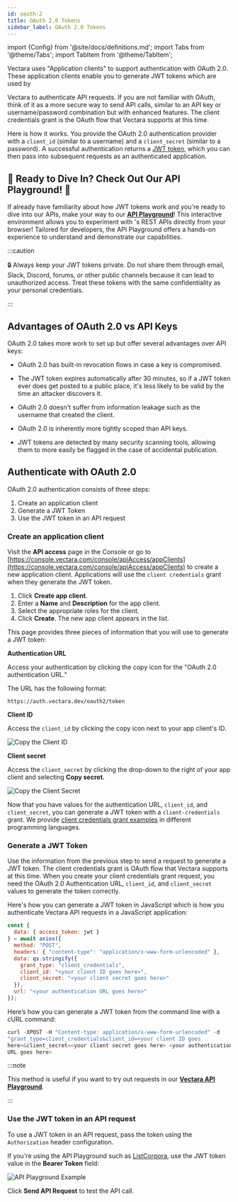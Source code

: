 ```yaml
---
id: oauth-2
title: OAuth 2.0 Tokens
sidebar_label: OAuth 2.0 Tokens
---
```


import {Config} from '@site/docs/definitions.md';
import Tabs from '@theme/Tabs';
import TabItem from '@theme/TabItem';

Vectara uses "Application clients" to support authentication with OAuth 2.0. 
These application clients enable you to generate JWT tokens which are used by 

Vectara to authenticate API requests. If you are not familiar with OAuth, 
think of it as a more secure way to send API calls, similar to 
an API key or username/password combination but with enhanced features. The 
client credentials grant is the OAuth flow that Vectara supports at this time.

Here is how it works. You provide the OAuth 2.0 authentication provider with a
`client_id` (similar to a username) and a `client_secret` (similar to a 
password). A successful authentication returns a [JWT token](https://jwt.io/), which 
you can then pass into subsequent requests as an authenticated application.


## :star2: Ready to Dive In? Check Out Our API Playground! :star2:

If already have familiarity about how JWT tokens work and you're ready to dive 
into our APIs, make your way to our [**API Playground**](/docs/rest-api/vectara-rest-api-v-2)! 
This interactive environment allows you to experiment with <Config v="names.product"/>'s REST 
APIs directly from your browser! Tailored for developers, the API Playground 
offers a hands-on experience to understand and demonstrate our capabilities.

:::caution

:lock: Always keep your JWT tokens private. Do not share them through email, 
Slack, Discord, forums, or other public channels because it can lead to 
unauthorized access. Treat these tokens with the same confidentiality as your 
personal credentials. 

:::

## Advantages of OAuth 2.0 vs API Keys

OAuth 2.0 takes more work to set up but offer several advantages over API keys:

- OAuth 2.0 has built-in revocation flows in case a key is compromised.

- The JWT token expires automatically after 30 minutes, so if a JWT token ever 
  does get posted to a public place, it's less likely to be valid by the 
  time an attacker discovers it.

- OAuth 2.0 doesn't suffer from information leakage such as the username 
  that created the client.
- OAuth 2.0 is inherently more tightly scoped than API keys.
- JWT tokens are detected by many security scanning tools, allowing them to 
  more easily be flagged in the case of accidental publication.

## Authenticate with OAuth 2.0

OAuth 2.0 authentication consists of three steps:

1. Create an application client
2. Generate a JWT Token
3. Use the JWT token in an API request

### Create an application client
Visit the **API access** page in the Console or go 
to [https://console.vectara.com/console/apiAccess/appClients](https://console.vectara.com/console/apiAccess/appClients) to 
create a new application client. Applications will use the
`client credentials` grant when they generate the JWT token. 

1. Click **Create app client**.
2. Enter a **Name** and **Description** for the app client.
3. Select the appropriate roles for the client.
4. Click **Create**.
   The new app client appears in the list.

This page provides three pieces of information that you will use to generate a 
JWT token:

**Authentication URL**

Access your authentication by clicking the copy icon for the "OAuth 2.0 authentication URL."

The URL has the following format:

`https://auth.vectara.dev/oauth2/token`

**Client ID**

Access the `client_id` by clicking the copy icon next to your app client's ID.

![Copy the Client ID](/img/copy_client_id.png)

**Client secret**

Access the `client_secret` by clicking the drop-down to the right of your app client and selecting **Copy secret.**

![Copy the Client Secret](/img/copy_client_secret.png)

Now that you have values for the authentication URL, `client_id`, and `client_secret`, 
you can generate a JWT token with a `client-credentials` grant. We provide [client 
credentials grant examples](/docs/getting-started-samples/JWTFetcher.cs) in different 
programming languages.

### Generate a JWT Token

Use the information from the previous step to send a request to generate a JWT 
token. The client credentials grant is OAuth flow that Vectara supports at 
this time. When you create your client credentials grant request, you need 
the OAuth 2.0 Authentication URL, `client_id`, and `client_secret` values to
generate the token correctly.

Here's how you can generate a JWT token in JavaScript which is how you 
authenticate Vectara API requests in a JavaScript application:

```js title="JavaScript Example"
const {
  data: { access_token: jwt }
} = await axios({
  method: "POST",
  headers: { "content-type": "application/x-www-form-urlencoded" },
  data: qs.stringify({
    grant_type: "client_credentials",
    client_id: "<your client ID goes here>",
    client_secret: "<your client secret goes here>"
  }),
  url: "<your authentication URL goes here>"
});
```
Here’s how you can generate a JWT token from the command line with a 
cURL command: 

```js title="cURL Example"
curl -XPOST -H "Content-type: application/x-www-form-urlencoded" -d 
"grant_type=client_credentials&client_id=<your client ID goes 
here>&client_secret=<your client secret goes here> <your authentication 
URL goes here> 
```

:::note

This method is useful if you want to try out requests in 
our [**Vectara API Playground**](/docs/rest-api/vectara-rest-api-v-2).

:::

### Use the JWT token in an API request

To use a JWT token in an API request, pass the token using the `Authorization` 
header configuration.

If you're using the API Playground such as [ListCorpora](/docs/rest-api/list-corpora), 
use the JWT token value in the **Bearer Token** field:

![API Playground Example](/img/api_playground_listcorpora.png)

Click **Send API Request** to test the API call.